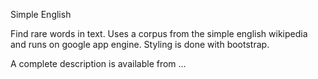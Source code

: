 Simple English

Find rare words in text.  Uses a corpus from the simple english
wikipedia and runs on google app engine.  Styling is done with
bootstrap.

A complete description is available from ...
